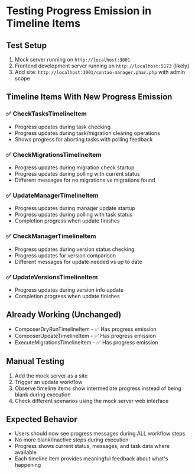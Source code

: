 # Testing Progress Emission in Timeline Items

## Test Setup
1. Mock server running on `http://localhost:3001`
2. Frontend development server running on `http://localhost:5173` (likely)
3. Add site: `http://localhost:3001/contao-manager.phar.php` with admin scope

## Timeline Items With New Progress Emission

### ✅ CheckTasksTimelineItem
- Progress updates during task checking
- Progress updates during task/migration clearing operations  
- Shows progress for aborting tasks with polling feedback

### ✅ CheckMigrationsTimelineItem  
- Progress updates during migration check startup
- Progress updates during polling with current status
- Different messages for no migrations vs migrations found

### ✅ UpdateManagerTimelineItem
- Progress updates during manager update startup
- Progress updates during polling with task status
- Completion progress when update finishes

### ✅ CheckManagerTimelineItem
- Progress updates during version status checking
- Progress updates for version comparison
- Different messages for update needed vs up to date

### ✅ UpdateVersionsTimelineItem
- Progress updates during version info update
- Completion progress when update finishes

## Already Working (Unchanged)
- ComposerDryRunTimelineItem - ✅ Has progress emission
- ComposerUpdateTimelineItem - ✅ Has progress emission  
- ExecuteMigrationsTimelineItem - ✅ Has progress emission

## Manual Testing
1. Add the mock server as a site
2. Trigger an update workflow
3. Observe timeline items show intermediate progress instead of being blank during execution
4. Check different scenarios using the mock server web interface

## Expected Behavior
- Users should now see progress messages during ALL workflow steps
- No more blank/inactive steps during execution  
- Progress shows current status, messages, and task data where available
- Each timeline item provides meaningful feedback about what's happening